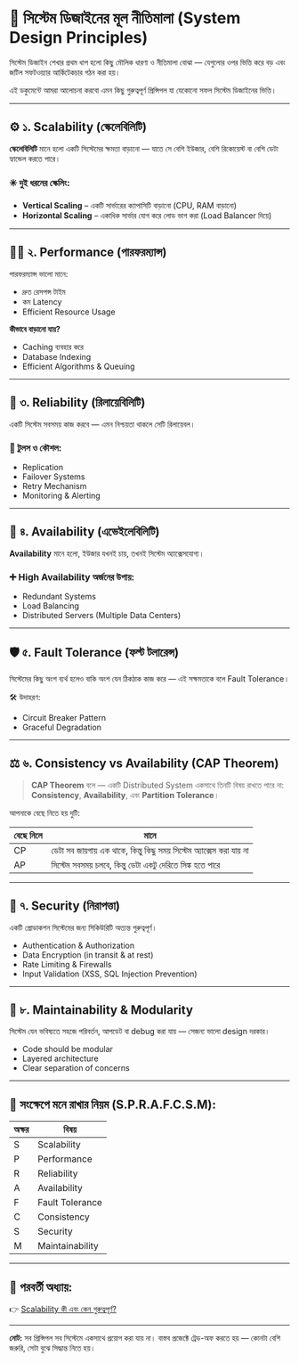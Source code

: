 # 🧠 সিস্টেম ডিজাইনের মূল নীতিমালা (System Design Principles)

সিস্টেম ডিজাইন শেখার প্রথম ধাপ হলো কিছু মৌলিক ধারণা ও নীতিমালা বোঝা — যেগুলোর ওপর ভিত্তি করে বড় এবং জটিল সফটওয়্যার আর্কিটেকচার গঠন করা হয়।

এই ডকুমেন্টে আমরা আলোচনা করবো এমন কিছু গুরুত্বপূর্ণ প্রিন্সিপল যা যেকোনো সফল সিস্টেম ডিজাইনের ভিত্তি।

---

## ⚙️ ১. Scalability (স্কেলেবিলিটি)

**স্কেলেবিলিটি** মানে হলো একটি সিস্টেমের ক্ষমতা বাড়ানো — যাতে সে বেশি ইউজার, বেশি রিকোয়েস্ট বা বেশি ডেটা হ্যান্ডেল করতে পারে।

### ✳️ দুই ধরনের স্কেলিং:
- **Vertical Scaling** – একটি সার্ভারের ক্যাপাসিটি বাড়ানো (CPU, RAM বাড়ানো)
- **Horizontal Scaling** – একাধিক সার্ভার যোগ করে লোড ভাগ করা (Load Balancer দিয়ে)

---

## 🏃‍♂️ ২. Performance (পারফরম্যান্স)

পারফরম্যান্স ভালো মানে:
- দ্রুত রেসপন্স টাইম
- কম Latency
- Efficient Resource Usage

**কীভাবে বাড়ানো যায়?**
- Caching ব্যবহার করে
- Database Indexing
- Efficient Algorithms & Queuing

---

## 🔁 ৩. Reliability (রিলায়েবিলিটি)

একটি সিস্টেম সবসময় কাজ করবে — এমন নিশ্চয়তা থাকলে সেটি রিলায়েবল।

### 🧰 টুলস ও কৌশল:
- Replication
- Failover Systems
- Retry Mechanism
- Monitoring & Alerting

---

## 🧷 ৪. Availability (এভেইলেবিলিটি)

**Availability** মানে হলো, ইউজার যখনই চায়, তখনই সিস্টেম অ্যাক্সেসযোগ্য।

### ➕ High Availability অর্জনের উপায়:
- Redundant Systems
- Load Balancing
- Distributed Servers (Multiple Data Centers)

---

## 🛡️ ৫. Fault Tolerance (ফল্ট টলারেন্স)

সিস্টেমের কিছু অংশ ব্যর্থ হলেও বাকি অংশ যেন ঠিকঠাক কাজ করে — এই সক্ষমতাকে বলে Fault Tolerance।

🛠️ উদাহরণ:
- Circuit Breaker Pattern
- Graceful Degradation

---

## ⚖️ ৬. Consistency vs Availability (CAP Theorem)

> **CAP Theorem** বলে — একটি Distributed System একসাথে তিনটি বিষয় রাখতে পারে না: **Consistency**, **Availability**, এবং **Partition Tolerance**।

আপনাকে বেছে নিতে হয় দুটি:

| বেছে নিলে | মানে |
|-----------|------|
| CP | ডেটা সব জায়গায় এক থাকে, কিন্তু কিছু সময় সিস্টেম অ্যাক্সেস করা যায় না |
| AP | সিস্টেম সবসময় চলবে, কিন্তু ডেটা একটু দেরিতে সিঙ্ক হতে পারে |

---

## 🔐 ৭. Security (নিরাপত্তা)

একটি প্রোডাকশন সিস্টেমের জন্য সিকিউরিটি অত্যন্ত গুরুত্বপূর্ণ।

- Authentication & Authorization
- Data Encryption (in transit & at rest)
- Rate Limiting & Firewalls
- Input Validation (XSS, SQL Injection Prevention)

---

## 🧲 ৮. Maintainability & Modularity

সিস্টেম যেন ভবিষ্যতে সহজে পরিবর্তন, আপডেট বা debug করা যায় — সেজন্য ভালো design দরকার।

- Code should be modular
- Layered architecture
- Clear separation of concerns

---

## 📝 সংক্ষেপে মনে রাখার নিয়ম (S.P.R.A.F.C.S.M):

| অক্ষর | বিষয় |
|-------|------|
| S | Scalability |
| P | Performance |
| R | Reliability |
| A | Availability |
| F | Fault Tolerance |
| C | Consistency |
| S | Security |
| M | Maintainability |

---

## 🔗 পরবর্তী অধ্যায়:

👉 [Scalability কী এবং কেন গুরুত্বপূর্ণ?](scalability.md)

---

**নোট:** সব প্রিন্সিপল সব সিস্টেমে একসাথে প্রয়োগ করা যায় না। বাস্তব প্রজেক্টে ট্রেড-অফ করতে হয় — কোনটা বেশি জরুরি, সেটা বুঝে সিদ্ধান্ত নিতে হয়।


